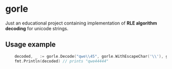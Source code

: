 # gorle
Just an educational project containing implementation of **RLE algorithm decoding** for unicode strings.

## Usage example
```go
	decoded, _ := gorle.Decode("qwe\\45", gorle.WithEscapeChar('\\'), gorle.WithEscapeSeq(true))
	fmt.Println(decoded) // prints "qwe44444"
```
